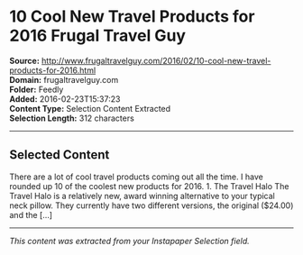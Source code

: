 # 10 Cool New Travel Products for 2016 Frugal Travel Guy

**Source:** http://www.frugaltravelguy.com/2016/02/10-cool-new-travel-products-for-2016.html  
**Domain:** frugaltravelguy.com  
**Folder:** Feedly  
**Added:** 2016-02-23T15:37:23  
**Content Type:** Selection Content Extracted  
**Selection Length:** 312 characters  


---

## Selected Content

There are a lot of cool travel products coming out all the time. I have rounded up 10 of the coolest new products for 2016. 1. The Travel Halo The Travel Halo is a relatively new, award winning alternative to your typical neck pillow. They currently have two different versions, the original ($24.00) and the […]

---

*This content was extracted from your Instapaper Selection field.*